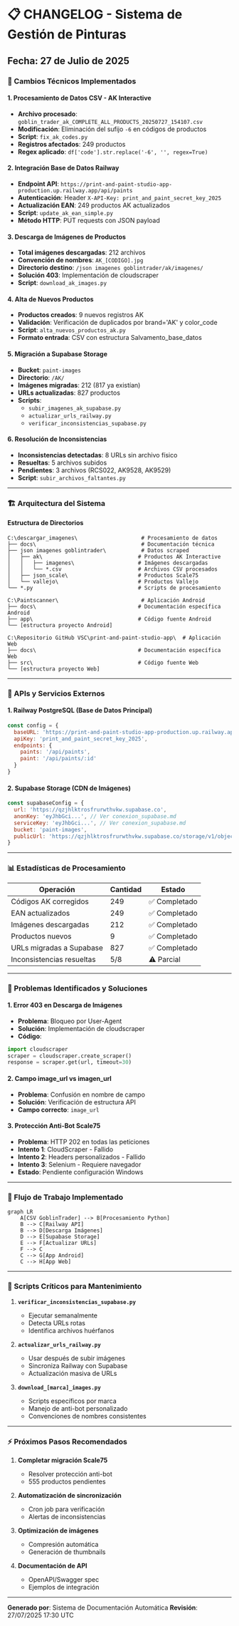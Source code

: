 # 📋 CHANGELOG - Sistema de Gestión de Pinturas
## Fecha: 27 de Julio de 2025

### 🔧 Cambios Técnicos Implementados

#### 1. **Procesamiento de Datos CSV - AK Interactive**
- **Archivo procesado**: `goblin_trader_ak_COMPLETE_ALL_PRODUCTS_20250727_154107.csv`
- **Modificación**: Eliminación del sufijo `-6` en códigos de productos
- **Script**: `fix_ak_codes.py`
- **Registros afectados**: 249 productos
- **Regex aplicado**: `df['code'].str.replace('-6', '', regex=True)`

#### 2. **Integración Base de Datos Railway**
- **Endpoint API**: `https://print-and-paint-studio-app-production.up.railway.app/api/paints`
- **Autenticación**: Header `X-API-Key: print_and_paint_secret_key_2025`
- **Actualización EAN**: 249 productos AK actualizados
- **Script**: `update_ak_ean_simple.py`
- **Método HTTP**: PUT requests con JSON payload

#### 3. **Descarga de Imágenes de Productos**
- **Total imágenes descargadas**: 212 archivos
- **Convención de nombres**: `AK_[CODIGO].jpg`
- **Directorio destino**: `/json imagenes goblintrader/ak/imagenes/`
- **Solución 403**: Implementación de cloudscraper
- **Script**: `download_ak_images.py`

#### 4. **Alta de Nuevos Productos**
- **Productos creados**: 9 nuevos registros AK
- **Validación**: Verificación de duplicados por brand='AK' y color_code
- **Script**: `alta_nuevos_productos_ak.py`
- **Formato entrada**: CSV con estructura Salvamento_base_datos

#### 5. **Migración a Supabase Storage**
- **Bucket**: `paint-images`
- **Directorio**: `/AK/`
- **Imágenes migradas**: 212 (817 ya existían)
- **URLs actualizadas**: 827 productos
- **Scripts**:
  - `subir_imagenes_ak_supabase.py`
  - `actualizar_urls_railway.py`
  - `verificar_inconsistencias_supabase.py`

#### 6. **Resolución de Inconsistencias**
- **Inconsistencias detectadas**: 8 URLs sin archivo físico
- **Resueltas**: 5 archivos subidos
- **Pendientes**: 3 archivos (RCS022, AK9528, AK9529)
- **Script**: `subir_archivos_faltantes.py`

---

### 🏗️ Arquitectura del Sistema

#### **Estructura de Directorios**

```
C:\descargar_imagenes\                    # Procesamiento de datos
├── docs\                                 # Documentación técnica
├── json imagenes goblintrader\           # Datos scraped
│   ├── ak\                              # Productos AK Interactive
│   │   ├── imagenes\                    # Imágenes descargadas
│   │   └── *.csv                        # Archivos CSV procesados
│   ├── json_scale\                      # Productos Scale75
│   └── vallejo\                         # Productos Vallejo
└── *.py                                 # Scripts de procesamiento

C:\Paintscanner\                          # Aplicación Android
├── docs\                                # Documentación específica Android
├── app\                                 # Código fuente Android
└── [estructura proyecto Android]

C:\Repositorio GitHub VSC\print-and-paint-studio-app\  # Aplicación Web
├── docs\                                # Documentación específica Web
├── src\                                 # Código fuente Web
└── [estructura proyecto Web]
```

---

### 🔌 APIs y Servicios Externos

#### **1. Railway PostgreSQL (Base de Datos Principal)**
```javascript
const config = {
  baseURL: 'https://print-and-paint-studio-app-production.up.railway.app',
  apiKey: 'print_and_paint_secret_key_2025',
  endpoints: {
    paints: '/api/paints',
    paint: '/api/paints/:id'
  }
}
```

#### **2. Supabase Storage (CDN de Imágenes)**
```javascript
const supabaseConfig = {
  url: 'https://qzjhlktrosfrurwthvkw.supabase.co',
  anonKey: 'eyJhbGci...', // Ver conexion_supabase.md
  serviceKey: 'eyJhbGci...', // Ver conexion_supabase.md
  bucket: 'paint-images',
  publicUrl: 'https://qzjhlktrosfrurwthvkw.supabase.co/storage/v1/object/public/paint-images/'
}
```

---

### 📊 Estadísticas de Procesamiento

| Operación | Cantidad | Estado |
|-----------|----------|---------|
| Códigos AK corregidos | 249 | ✅ Completado |
| EAN actualizados | 249 | ✅ Completado |
| Imágenes descargadas | 212 | ✅ Completado |
| Productos nuevos | 9 | ✅ Completado |
| URLs migradas a Supabase | 827 | ✅ Completado |
| Inconsistencias resueltas | 5/8 | ⚠️ Parcial |

---

### 🚨 Problemas Identificados y Soluciones

#### **1. Error 403 en Descarga de Imágenes**
- **Problema**: Bloqueo por User-Agent
- **Solución**: Implementación de cloudscraper
- **Código**:
```python
import cloudscraper
scraper = cloudscraper.create_scraper()
response = scraper.get(url, timeout=30)
```

#### **2. Campo image_url vs imagen_url**
- **Problema**: Confusión en nombre de campo
- **Solución**: Verificación de estructura API
- **Campo correcto**: `image_url`

#### **3. Protección Anti-Bot Scale75**
- **Problema**: HTTP 202 en todas las peticiones
- **Intento 1**: CloudScraper - Fallido
- **Intento 2**: Headers personalizados - Fallido
- **Intento 3**: Selenium - Requiere navegador
- **Estado**: Pendiente configuración Windows

---

### 🔄 Flujo de Trabajo Implementado

```mermaid
graph LR
    A[CSV GoblinTrader] --> B[Procesamiento Python]
    B --> C[Railway API]
    B --> D[Descarga Imágenes]
    D --> E[Supabase Storage]
    E --> F[Actualizar URLs]
    F --> C
    C --> G[App Android]
    C --> H[App Web]
```

---

### 📝 Scripts Críticos para Mantenimiento

1. **`verificar_inconsistencias_supabase.py`**
   - Ejecutar semanalmente
   - Detecta URLs rotas
   - Identifica archivos huérfanos

2. **`actualizar_urls_railway.py`**
   - Usar después de subir imágenes
   - Sincroniza Railway con Supabase
   - Actualización masiva de URLs

3. **`download_[marca]_images.py`**
   - Scripts específicos por marca
   - Manejo de anti-bot personalizado
   - Convenciones de nombres consistentes

---

### ⚡ Próximos Pasos Recomendados

1. **Completar migración Scale75**
   - Resolver protección anti-bot
   - 555 productos pendientes

2. **Automatización de sincronización**
   - Cron job para verificación
   - Alertas de inconsistencias

3. **Optimización de imágenes**
   - Compresión automática
   - Generación de thumbnails

4. **Documentación de API**
   - OpenAPI/Swagger spec
   - Ejemplos de integración

---

**Generado por**: Sistema de Documentación Automática
**Revisión**: 27/07/2025 17:30 UTC